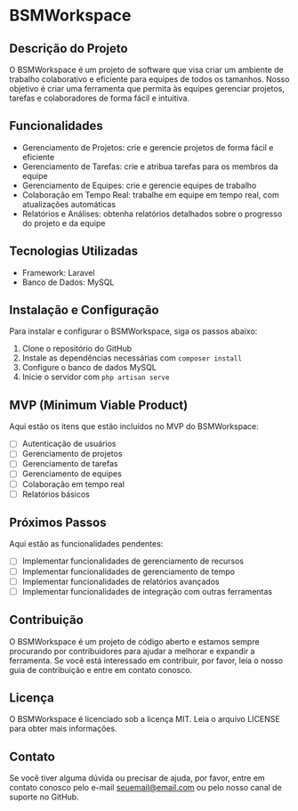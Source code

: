 # BSMWorkspace

## Descrição do Projeto

O BSMWorkspace é um projeto de software que visa criar um ambiente de trabalho colaborativo e eficiente para equipes de todos os tamanhos. Nosso objetivo é criar uma ferramenta que permita às equipes gerenciar projetos, tarefas e colaboradores de forma fácil e intuitiva.

## Funcionalidades

* Gerenciamento de Projetos: crie e gerencie projetos de forma fácil e eficiente
* Gerenciamento de Tarefas: crie e atribua tarefas para os membros da equipe
* Gerenciamento de Equipes: crie e gerencie equipes de trabalho
* Colaboração em Tempo Real: trabalhe em equipe em tempo real, com atualizações automáticas
* Relatórios e Análises: obtenha relatórios detalhados sobre o progresso do projeto e da equipe

## Tecnologias Utilizadas

* Framework: Laravel
* Banco de Dados: MySQL

## Instalação e Configuração

Para instalar e configurar o BSMWorkspace, siga os passos abaixo:

1. Clone o repositório do GitHub
2. Instale as dependências necessárias com `composer install`
3. Configure o banco de dados MySQL
4. Inicie o servidor com `php artisan serve`

## MVP (Minimum Viable Product)

Aqui estão os itens que estão incluídos no MVP do BSMWorkspace:

- [ ] Autenticação de usuários
- [ ] Gerenciamento de projetos
- [ ] Gerenciamento de tarefas
- [ ] Gerenciamento de equipes
- [ ] Colaboração em tempo real
- [ ] Relatórios básicos

## Próximos Passos

Aqui estão as funcionalidades pendentes:

- [ ] Implementar funcionalidades de gerenciamento de recursos
- [ ] Implementar funcionalidades de gerenciamento de tempo
- [ ] Implementar funcionalidades de relatórios avançados
- [ ] Implementar funcionalidades de integração com outras ferramentas

## Contribuição

O BSMWorkspace é um projeto de código aberto e estamos sempre procurando por contribuidores para ajudar a melhorar e expandir a ferramenta. Se você está interessado em contribuir, por favor, leia o nosso guia de contribuição e entre em contato conosco.

## Licença

O BSMWorkspace é licenciado sob a licença MIT. Leia o arquivo LICENSE para obter mais informações.

## Contato

Se você tiver alguma dúvida ou precisar de ajuda, por favor, entre em contato conosco pelo e-mail [seuemail@email.com](mailto:seuemail@email.com) ou pelo nosso canal de suporte no GitHub.
